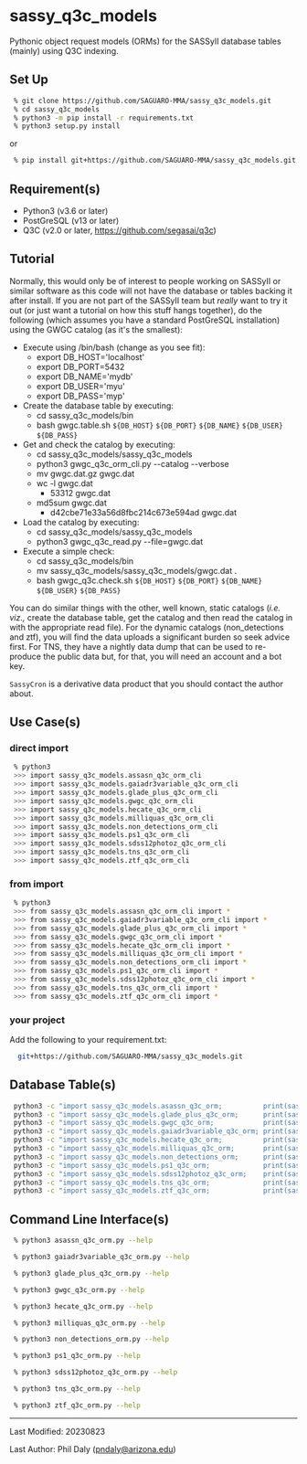 # sassy_q3c_models

Pythonic object request models (ORMs) for the SASSyII database tables (mainly) using Q3C indexing.


## Set Up

```bash
 % git clone https://github.com/SAGUARO-MMA/sassy_q3c_models.git
 % cd sassy_q3c_models
 % python3 -m pip install -r requirements.txt
 % python3 setup.py install
```

or

```bash
 % pip install git+https://github.com/SAGUARO-MMA/sassy_q3c_models.git
```


## Requirement(s)

 - Python3 (v3.6 or later)
 - PostGreSQL (v13 or later)
 - Q3C (v2.0 or later, https://github.com/segasai/q3c)

## Tutorial

Normally, this would only be of interest to people working on SASSyII or similar software as this 
code will not have the database or tables backing it after install. If you are not part of the SASSyII 
team but *really* want to try it out (or just want a tutorial on how this stuff hangs 
together), do the following (which assumes you have a standard PostGreSQL installation) using the GWGC 
catalog (as it's the smallest):

 - Execute using /bin/bash (change as you see fit):
   - export DB_HOST='localhost'
   - export DB_PORT=5432
   - export DB_NAME='mydb'
   - export DB_USER='myu'
   - export DB_PASS='myp'
 - Create the database table by executing:
   - cd sassy_q3c_models/bin
   - bash gwgc.table.sh `${DB_HOST}` `${DB_PORT}` `${DB_NAME}` `${DB_USER}` `${DB_PASS}`
 - Get and check the catalog by executing:
   - cd sassy_q3c_models/sassy_q3c_models
   - python3 gwgc_q3c_orm_cli.py --catalog --verbose
   - mv gwgc.dat.gz gwgc.dat
   - wc -l gwgc.dat
     - 53312 gwgc.dat
   - md5sum gwgc.dat
     - d42cbe71e33a56d8fbc214c673e594ad gwgc.dat
 - Load the catalog by executing:
   - cd sassy_q3c_models/sassy_q3c_models
   - python3 gwgc_q3c_read.py --file=gwgc.dat
 - Execute a simple check:
   - cd sassy_q3c_models/bin
   - mv sassy_q3c_models/sassy_q3c_models/gwgc.dat .
   - bash gwgc_q3c.check.sh `${DB_HOST}` `${DB_PORT}` `${DB_NAME}` `${DB_USER}` `${DB_PASS}`

You can do similar things with the other, well known, static catalogs (*i.e. viz.,* create the database
table, get the catalog and then read the catalog in with the appropriate read file). For the dynamic catalogs 
(non_detections and ztf), you will find the data uploads a significant burden so seek advice first.
For TNS, they have a nightly data dump that can be used to re-produce the public data but, for that,
you will need an account and a bot key.

`SassyCron` is a derivative data product that you should contact the author about.

## Use Case(s)

### direct import
```bash 
 % python3
 >>> import sassy_q3c_models.assasn_q3c_orm_cli
 >>> import sassy_q3c_models.gaiadr3variable_q3c_orm_cli
 >>> import sassy_q3c_models.glade_plus_q3c_orm_cli
 >>> import sassy_q3c_models.gwgc_q3c_orm_cli
 >>> import sassy_q3c_models.hecate_q3c_orm_cli
 >>> import sassy_q3c_models.milliquas_q3c_orm_cli
 >>> import sassy_q3c_models.non_detections_orm_cli
 >>> import sassy_q3c_models.ps1_q3c_orm_cli
 >>> import sassy_q3c_models.sdss12photoz_q3c_orm_cli
 >>> import sassy_q3c_models.tns_q3c_orm_cli
 >>> import sassy_q3c_models.ztf_q3c_orm_cli
```

### from import

```bash 
 % python3
 >>> from sassy_q3c_models.assasn_q3c_orm_cli import *
 >>> from sassy_q3c_models.gaiadr3variable_q3c_orm_cli import *
 >>> from sassy_q3c_models.glade_plus_q3c_orm_cli import *
 >>> from sassy_q3c_models.gwgc_q3c_orm_cli import *
 >>> from sassy_q3c_models.hecate_q3c_orm_cli import *
 >>> from sassy_q3c_models.milliquas_q3c_orm_cli import *
 >>> from sassy_q3c_models.non_detections_orm_cli import *
 >>> from sassy_q3c_models.ps1_q3c_orm_cli import *
 >>> from sassy_q3c_models.sdss12photoz_q3c_orm_cli import *
 >>> from sassy_q3c_models.tns_q3c_orm_cli import *
 >>> from sassy_q3c_models.ztf_q3c_orm_cli import *
```

### your project

Add the following to your requirement.txt:

```bash
  git+https://github.com/SAGUARO-MMA/sassy_q3c_models.git
```

## Database Table(s)

```bash
 python3 -c "import sassy_q3c_models.asassn_q3c_orm;          print(sassy_q3c_models.asassn_q3c_orm.__doc__)"
 python3 -c "import sassy_q3c_models.glade_plus_q3c_orm;      print(sassy_q3c_models.glade_plus_q3c_orm.__doc__)"
 python3 -c "import sassy_q3c_models.gwgc_q3c_orm;            print(sassy_q3c_models.gwgc_q3c_orm.__doc__)"
 python3 -c "import sassy_q3c_models.gaiadr3variable_q3c_orm; print(sassy_q3c_models.gaiadr3variable_q3c_orm.__doc__)"
 python3 -c "import sassy_q3c_models.hecate_q3c_orm;          print(sassy_q3c_models.hecate_q3c_orm.__doc__)"
 python3 -c "import sassy_q3c_models.milliquas_q3c_orm;       print(sassy_q3c_models.milliquas_q3c_orm.__doc__)"
 python3 -c "import sassy_q3c_models.non_detections_orm;      print(sassy_q3c_models.non_detections_orm.__doc__)"
 python3 -c "import sassy_q3c_models.ps1_q3c_orm;             print(sassy_q3c_models.ps1_q3c_orm.__doc__)"
 python3 -c "import sassy_q3c_models.sdss12photoz_q3c_orm;    print(sassy_q3c_models.sdss12photoz_q3c_orm.__doc__)"
 python3 -c "import sassy_q3c_models.tns_q3c_orm;             print(sassy_q3c_models.tns_q3c_orm.__doc__)"
 python3 -c "import sassy_q3c_models.ztf_q3c_orm;             print(sassy_q3c_models.ztf_q3c_orm.__doc__)"
```

## Command Line Interface(s)

```bash
 % python3 asassn_q3c_orm.py --help

 % python3 gaiadr3variable_q3c_orm.py --help

 % python3 glade_plus_q3c_orm.py --help

 % python3 gwgc_q3c_orm.py --help

 % python3 hecate_q3c_orm.py --help

 % python3 milliquas_q3c_orm.py --help

 % python3 non_detections_orm.py --help

 % python3 ps1_q3c_orm.py --help

 % python3 sdss12photoz_q3c_orm.py --help

 % python3 tns_q3c_orm.py --help

 % python3 ztf_q3c_orm.py --help
```

--------------------------------------

Last Modified: 20230823

Last Author: Phil Daly (pndaly@arizona.edu)
